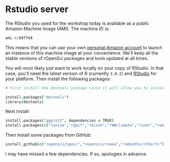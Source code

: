 # Rstudio server

The RStudio you used for the workshop today is available as a public Amazon Machine Image (AMI). The machine ID is:

```coffee
ami-81b8f7e8
```

This means that you can use your own [personal Amazon account](https://console.aws.amazon.com/console/home) to launch an instance of this machine image at your convenience. We'll keep all the stable versions of rOpenSci packages and tools updated at all times. 

You will most likely just want to work locally on your copy of RStudio. In that case, you'll need the latest version of R (currently `3.0.2`) and [RStudio](http://www.rstudio.com/) for your platform. Then install the following packages:

```coffee
# First install the devtools package since it will allow you to install packages directly from GitHub that haven't yet been submitted to CRAN.

install.packages("devtools")
library(devtools)
```

Next install:

```coffee
install.packages("ggplot2", dependencies = TRUE)
install.packages(c("taxize","rgbif","rbison","rWBclimate","rinat","rebird","knitr","maptools","dismo","scales","doMC","plyr","vegan","shiny"))
```

Then install some packages from GitHub:

```coffee
install_github(c("ropensci/spocc","ropensci/rnoaa","ramnathv/rCharts"))
```

I may have missed a few dependencies. If so, apologies in advance.
